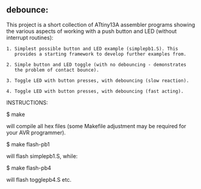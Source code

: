 debounce:
---------

This project is a short collection of ATtiny13A assembler programs showing the 
various aspects of working with a push button and LED (without interrupt
routines):

    1. Simplest possible button and LED example (simplepb1.S). This 
       provides a starting framework to develop further examples from.

    2. Simple button and LED toggle (with no debouncing - demonstrates
       the problem of contact bounce).

    3. Toggle LED with button presses, with debouncing (slow reaction).

    4. Toggle LED with button presses, with debouncing (fast acting).

INSTRUCTIONS:

$ make

will compile all hex files (some Makefile adjustment may be required for your
AVR programmer).

$ make flash-pb1 

will flash simplepb1.S, while:

$ make flash-pb4

will flash togglepb4.S etc.
